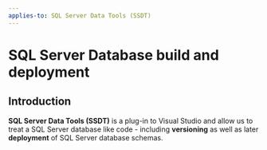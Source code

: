 ```yaml
---
applies-to: SQL Server Data Tools (SSDT)
---
```


# SQL Server Database build and deployment

## Introduction

**SQL Server Data Tools (SSDT)** is a plug-in to Visual Studio and allow us to treat a SQL Server database like code - including **versioning** as well as later **deployment** of SQL Server database schemas.